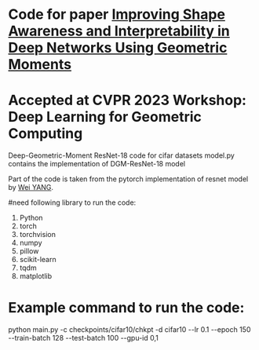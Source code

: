 # Code for paper [Improving Shape Awareness and Interpretability in Deep Networks Using Geometric Moments](https://arxiv.org/pdf/2205.11722.pdf)
# Accepted at CVPR 2023 Workshop: Deep Learning for Geometric Computing

Deep-Geometric-Moment ResNet-18 code for cifar datasets
model.py contains the implementation of DGM-ResNet-18 model

Part of the code is taken from the pytorch implementation of resnet model by [Wei YANG](https://github.com/bearpaw/pytorch-classification.git).



#need following library to run the code:
1) Python
2) torch
3) torchvision
4) numpy
5) pillow
6) scikit-learn
7) tqdm
8) matplotlib

# Example command to run the code:

python main.py -c checkpoints/cifar10/chkpt -d cifar10 --lr 0.1 --epoch 150 --train-batch 128 --test-batch 100 --gpu-id 0,1
